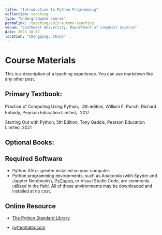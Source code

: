```yaml
---
title: "Introduction to Python Programming"
collection: teaching
type: "Undergraduate course"
permalink: /teaching/2023-autumn-teaching
venue: "Southwest University, Department of Computer Science"
date: 2023-10-07
location: "Chongqing, China"
---
```


Course Materials
======
This is a description of a teaching experience. You can use markdown like any other post.



Primary Textbook:
-----

Practice of Computing Using Python，3th edition, William F. Punch, Richard Enbody, Pearson Education Limited，2017

Starting Out with Python, 5th Edition, Tony Gaddis, Pearson Education Limited, 2021

Optional Books:
-----



Required Software
-----

- Python 3.8 or greater installed on your computer.
- Python programming environments, such as Anaconda (with Spyder and Jupyter Notebooks), [PyCharm](https://www.jetbrains.com/pycharm-edu/), or Visual Studio Code, are commonly utilized in the field. All of these environments may be downloaded and installed at no cost.


Online Resource
-----

- [The Python Standard Library](https://docs.python.org/3.12/library/)

- [pythontutor.com](https://pythontutor.com/)


